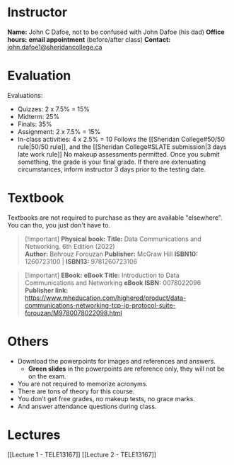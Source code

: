 # Instructor
**Name:** John C Dafoe, not to be confused with John Dafoe (his dad)
**Office hours:** **email appointment** (before/after class)
**Contact:** john.dafoe1@sheridancollege.ca
# Evaluation
Evaluations:
- Quizzes: 2 x 7.5% = 15%
- Midterm: 25%
- Finals: 35%
- Assignment: 2 x 7.5% = 15%
- In-class activities: 4 x 2.5% = 10
Follows the [[Sheridan College#50/50 rule|50/50 rule]], and the [[Sheridan College#SLATE submission|3 days late work rule]]
No makeup assessments permitted. Once you submit something, the grade is your final grade.
If there are extenuating circumstances, inform instructor 3 days prior to the testing date.
# Textbook
Textbooks are not required to purchase as they are available "elsewhere". You can tho, you just don't have to.
> [!important] **Physical book:**
> **Title:** Data Communications and Networking. 6th Edition (2022)  
> **Author:** Behrouz Forouzan
> **Publisher:** McGraw Hill
> 	**ISBN10:** 1260723100 | **ISBN13:** 9781260723106

> [!important] **EBook:**
> **eBook Title:** Introduction to Data Communications and Networking
> **eBook ISBN:** 0078022096
> **Publisher link:** https://www.mheducation.com/highered/product/data-communications-networking-tcp-ip-protocol-suite-forouzan/M9780078022098.html
# Others
- Download the powerpoints for images and references and answers.
	- **Green slides** in the powerpoints are reference only, they will not be on the exam.
- You are not required to memorize acronyms.
- There are tons of theory for this course.
- You don't get free grades, no makeup tests, no grace marks.
- And answer attendance questions during class.
# Lectures
[[Lecture 1 - TELE13167]]
[[Lecture 2 - TELE13167]]